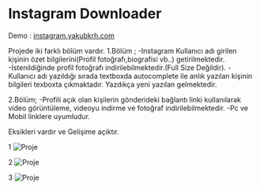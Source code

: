 # Instagram Downloader

Demo : [instagram.yakubkrh.com](https://instagram.yakubkrh.com)

Projede iki farklı bölüm vardır.
1.Bölüm ;
-Instagram Kullanıcı adı girilen kişinin özet bilgilerini(Profil fotoğrafı,biografisi vb..) getirilmektedir.
-İstenildiğinde profil fotoğrafı indirilebilmektedir.(Full Size Değildir).
-Kullanıcı adı yazıldığı sırada textboxda autocomplete ile anlık yazılan kişinin bilgileri texboxta çıkmaktadır. Yazdıkça yeni yazılan gelmektedir.

2.Bölüm;
-Profili açık olan kişilerin gönderideki bağlantı linki kullanılarak video görüntüleme, videoyu indirme ve fotoğraf indirilebilmektedir.
-Pc ve Mobil linklere uyumludur.

Eksikleri vardır ve Gelişime açıktır.

1
![Proje](https://instagram.yakubkrh.com/Resim1.jpg) 

2
![Proje](https://instagram.yakubkrh.com/Resim2.jpg) 

3
![Proje](https://instagram.yakubkrh.com/Resim3.jpg) 

